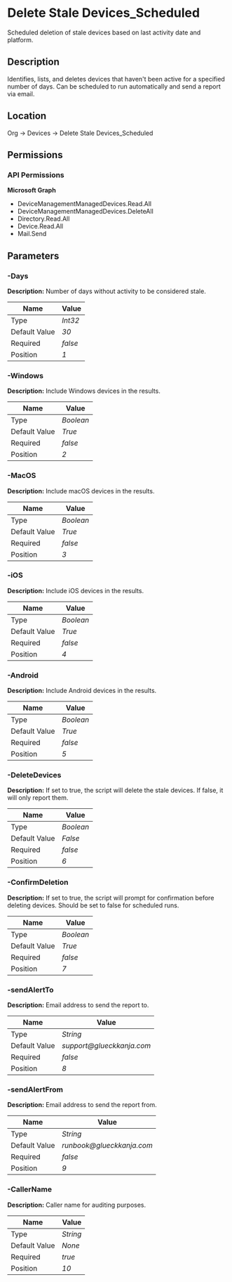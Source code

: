 # Delete Stale Devices_Scheduled

Scheduled deletion of stale devices based on last activity date and platform.

## Description

Identifies, lists, and deletes devices that haven't been active for a specified number of days.
Can be scheduled to run automatically and send a report via email.

## Location

Org &rarr; Devices &rarr; Delete Stale Devices_Scheduled

## Permissions

### API Permissions

**Microsoft Graph**
- DeviceManagementManagedDevices.Read.All
- DeviceManagementManagedDevices.DeleteAll
- Directory.Read.All
- Device.Read.All
- Mail.Send

## Parameters

### -Days

**Description:** Number of days without activity to be considered stale. 

| Name | Value |
|---|---|
| Type | _Int32_ |
| Default Value | _30_ |
| Required | _false_ |
| Position | _1_ |

### -Windows

**Description:** Include Windows devices in the results. 

| Name | Value |
|---|---|
| Type | _Boolean_ |
| Default Value | _True_ |
| Required | _false_ |
| Position | _2_ |

### -MacOS

**Description:** Include macOS devices in the results. 

| Name | Value |
|---|---|
| Type | _Boolean_ |
| Default Value | _True_ |
| Required | _false_ |
| Position | _3_ |

### -iOS

**Description:** Include iOS devices in the results. 

| Name | Value |
|---|---|
| Type | _Boolean_ |
| Default Value | _True_ |
| Required | _false_ |
| Position | _4_ |

### -Android

**Description:** Include Android devices in the results. 

| Name | Value |
|---|---|
| Type | _Boolean_ |
| Default Value | _True_ |
| Required | _false_ |
| Position | _5_ |

### -DeleteDevices

**Description:** If set to true, the script will delete the stale devices. If false, it will only report them. 

| Name | Value |
|---|---|
| Type | _Boolean_ |
| Default Value | _False_ |
| Required | _false_ |
| Position | _6_ |

### -ConfirmDeletion

**Description:** If set to true, the script will prompt for confirmation before deleting devices.
Should be set to false for scheduled runs. 

| Name | Value |
|---|---|
| Type | _Boolean_ |
| Default Value | _True_ |
| Required | _false_ |
| Position | _7_ |

### -sendAlertTo

**Description:** Email address to send the report to. 

| Name | Value |
|---|---|
| Type | _String_ |
| Default Value | _support@glueckkanja.com_ |
| Required | _false_ |
| Position | _8_ |

### -sendAlertFrom

**Description:** Email address to send the report from. 

| Name | Value |
|---|---|
| Type | _String_ |
| Default Value | _runbook@glueckkanja.com_ |
| Required | _false_ |
| Position | _9_ |

### -CallerName

**Description:** Caller name for auditing purposes. 

| Name | Value |
|---|---|
| Type | _String_ |
| Default Value | _None_ |
| Required | _true_ |
| Position | _10_ |


